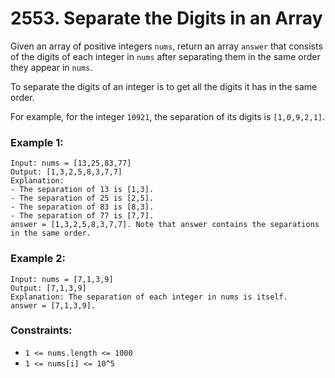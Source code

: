 # 2553. Separate the Digits in an Array

Given an array of positive integers `nums`, return an array `answer` that consists of the digits of each integer in `nums` after separating them in the same order they appear in `nums`.

To separate the digits of an integer is to get all the digits it has in the same order.

For example, for the integer `10921`, the separation of its digits is `[1,0,9,2,1]`.

### Example 1:

```
Input: nums = [13,25,83,77]
Output: [1,3,2,5,8,3,7,7]
Explanation:
- The separation of 13 is [1,3].
- The separation of 25 is [2,5].
- The separation of 83 is [8,3].
- The separation of 77 is [7,7].
answer = [1,3,2,5,8,3,7,7]. Note that answer contains the separations in the same order.
```

### Example 2:

```
Input: nums = [7,1,3,9]
Output: [7,1,3,9]
Explanation: The separation of each integer in nums is itself.
answer = [7,1,3,9].
```

### Constraints:

- `1 <= nums.length <= 1000`
- `1 <= nums[i] <= 10^5`
